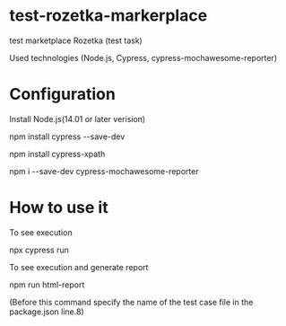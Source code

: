 # test-rozetka-markerplace
test marketplace Rozetka (test task)

Used technologies (Node.js, Cypress, cypress-mochawesome-reporter)

# Configuration

Install Node.js(14.01 or later verision)

npm install cypress --save-dev

npm install cypress-xpath

npm i --save-dev cypress-mochawesome-reporter
 
# How to use it

To see execution

npx cypress run

To see execution and generate report

npm run html-report

(Before this command specify the name of the test case file in the package.json line.8)
